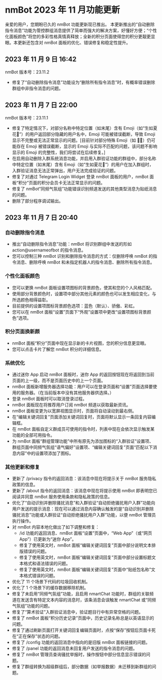 # nmBot 2023 年 11 月功能更新

亲爱的用户，您期盼已久的 nmBot 功能更新现已推出。
本更新推出的“自动删除指令消息”功能为管控群组消息提供了简单而强大的解决方案，好懂好方便；“个性化面板颜色”将您的多彩性格真情真释放；全新的积分页面使得您的积分更靓更显眼。本更新还包含对 nmBot 面板的优化、错误修复和稳定性提升。

## 2023 年 11 月 9 日 16:42
nmBot 版本号：23.11.2

- 修复了“自动删除指令消息”功能设为“删除所有指令消息”时，有概率错误删除群组中非指令消息的问题。

## 2023 年 11 月 7 日 22:00
nmBot 版本号：23.11.1

- 修复了特定情况下，对部分名称中特定位置（如末尾）含有 Emoji（如“生如夏花🌸”）的用户返回部分隐藏的用户名中，Emoji 可能被错误截断，导致 Emoji 显示不完整或无法正常显示的问题。[目前针对部分特殊 Emoji（如 🏳️‍⚧️）仍可能存在 Emoji 被错误截断，显示的 Emoji 与实际不匹配的问题，该问题不影响显示的 Emoji 的完整性，我们将尝试在后续修复。]
- 在启用自动删除入群系统消息功能，并启用入群验证功能的群组中，部分名称中特定位置（如末尾）含有 Emoji（如“生如夏花🌸”）的用户在加入群组时，入群验证消息无法正常弹出，用户无法完成验证的问题。
- 修复了对通过 Telegram Login Widget 登录 nmBot 面板的用户，nmBot 面板“积分”页面的积分会员卡无法正常显示的问题。
- 修复了 nmBot“同频气氛组”功能错误识别频道发送的其他类型消息为贴纸消息的问题。
- 删除了部分程序调试输出。

## 2023 年 11 月 7 日 20:40
### 自动删除指令消息
- 推出“自动删除指令消息”功能：nmBot 将识别群组中发送的形如 action@usernameofbot 的指令消息。
- 您可以控制三种 nmBot 识别和删除指令消息的方式：仅删除呼唤 nmBot 的指令消息、删除呼唤 nmBot 和未指定机器人的指令消息、删除所有指令消息。

### 个性化面板颜色
- 您可以更换 nmBot 面板设置项图标的背景颜色，使其和您的个人风格匹配。
- 使用部分背景颜色时，设置项中部分其他元素的颜色也可以发生相应变化，与所选颜色相得益彰。
- 目前提供的设置项图标背景颜色选项：蓝色（默认）、骄傲、彩虹。
- 您可以在 nmBot 面板“设置”页面下“外观”设置项中更改“设置项图标背景颜色”选项。

### 积分页面换新颜
- nmBot 面板“积分”页面中现在显示新的卡片视图，您的积分信息更显眼。
- 您可以点击卡片了解您 nmBot 积分的详细信息。

### 系统优化
- 通过迷你 App 启动 nmBot 面板时，迷你 App 的返回按钮现在将返回到当前页面的上一级，而不是页面历史中的上一个页面。
- nmBot 面板新增服务器选择功能：用户可以在登录页面和“设置”页面选择要使用的服务器。（在当前版本中没有其他服务器供选择。）
- 登录 nmBot 面板时可以取消登录过程。
- nmBot 面板现在将推荐用户订阅 nmBot 频道以获取最新资讯。
- nmBot 面板变更为以宽屏视图显示时，页面将自动滚动到最右侧。
- 在“编辑关键词回复”页面添加关键词回复时，页面将默认显示一条回复内容编辑框。
- 在 nmBot 面板自定义群成员可使用的指令时，列表中现在会依次显示触发某功能的全部可用指令。
- 为 nmBot 面板“群组管理功能”中所有原先为添加图标的“入群验证”设置项、群组页面中同频气氛组“语气偏好”设置项、“编辑关键词回复”页面“匹配以下消息内容”中的设置项添加了图标。

### 其他更新和修复
- 更新了 /privacy 指令的返回消息：该消息中现在将提示关于 nmBot 服务隐私政策的信息。
- 更新了 /about 指令的返回消息：该消息中现在将提示使用 nmBot 即表明您已阅读并同意 nmBot 服务使用条款和隐私政策的信息。
- 优化了“自动识别并删除骚扰消息”和入群验证“自动拒绝骚扰用户入群”功能向用户发送的提示消息：现在可以通过消息内容确认触发的是“自动识别并删除骚扰消息”功能或入群验证“自动拒绝骚扰用户入群”功能，以便 nmBot 管理员执行操作。
- 对 nmBot 内容本地化做出了如下调整和修复：
    - /id 功能的返回消息、nmBot 面板“设置”页面中，“Web App”（或“网页 App”）已更新为“迷你 App”。
    - 修复了使用英文时，nmBot 面板“编辑关键词回复”页面中部分说明文本排版错误的问题。
    - 修复了使用英文时，nmBot 面板“编辑关键词回复”页面中部分设置标题文本格式和语法错误的问题。
    - 修复了使用英文时，nmBot 面板“编辑关键词回复”页面中“贴纸包名称”文本格式错误的问题。
- 优化了 11 个场景下代码的垃圾回收机制。
- 优化了 1 个场景下的缓存数据移除机制。
- 修复了未启用“同频气氛组”功能，且启用 nmartChat 功能时，群组的关联频道在发送含有特定文本内容的消息时，该条消息会误触发 nmartChat 或“同频气氛组”功能的问题。
- 修复了“算术验证”入群验证消息中，验证题目行中有异常空格的问题。
- 修复了 nmBot 面板“积分历史记录”页面中，历史记录名称总是以英语显示的问题。
- 修复了通过刷新页面打开关键词回复编辑页面时，点按“保存”按钮后页面卡死在“正在保存”状态的问题。
- 修复了 /config 功能的返回消息中指向的是旧版 nmBot 面板链接的问题。
- 修复了 /panel 功能的返回消息未回复用户发送的指令消息的问题。
- 修复了 nmBot 管理员查询骚扰举报时，操作按钮中部分信息显示错误的问题。
- 修复了群组转换为超级群组后，部分数据（如举报数据）未迁移到新群组的问题。

